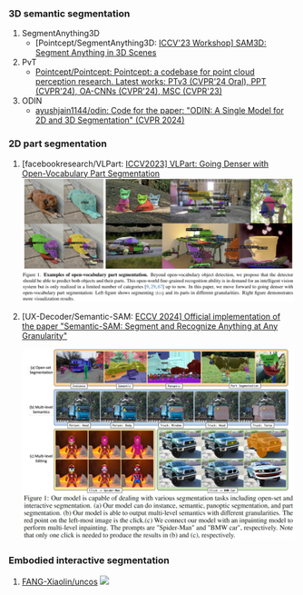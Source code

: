 ### 3D semantic segmentation

1. SegmentAnything3D
   - [Pointcept/SegmentAnything3D: [ICCV'23 Workshop\] SAM3D: Segment Anything in 3D Scenes](https://github.com/Pointcept/SegmentAnything3D)
2. PvT
   - [Pointcept/Pointcept: Pointcept: a codebase for point cloud perception research. Latest works: PTv3 (CVPR'24 Oral), PPT (CVPR'24), OA-CNNs (CVPR'24), MSC (CVPR'23)](https://github.com/Pointcept/Pointcept)
3. ODIN
   - [ayushjain1144/odin: Code for the paper: "ODIN: A Single Model for 2D and 3D Segmentation" (CVPR 2024)](https://github.com/ayushjain1144/odin)



### 2D part segmentation

1. [facebookresearch/VLPart: [ICCV2023\] VLPart: Going Denser with Open-Vocabulary Part Segmentation](https://github.com/facebookresearch/VLPart)
   ![image-20241210170813139](assets/VLPart.png)

2. [UX-Decoder/Semantic-SAM: [ECCV 2024\] Official implementation of the paper "Semantic-SAM: Segment and Recognize Anything at Any Granularity"](https://github.com/UX-Decoder/Semantic-SAM)

   ![image-20241210171245036](assets/Semantic-SAM.png)



### Embodied interactive segmentation

1. [FANG-Xiaolin/uncos](https://github.com/FANG-Xiaolin/uncos)
   ![](assets/uncos.png)